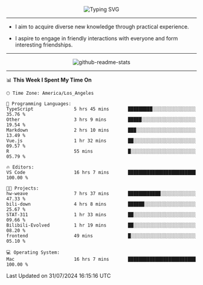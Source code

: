 <p align="center">
  <img src="https://readme-typing-svg.demolab.com?font=Fira+Code&weight=500&size=32&duration=2500&pause=1600&center=true&vCenter=true&random=false&width=1024&height=64&lines=Hi+there+%F0%9F%91%8B;I'm+delighted+you+could+make+it+here+%F0%9F%8E%89;I'm+Harry%2C+a+college+student+still+finding+my+way" alt="Typing SVG" />
</p>


---


- I aim to acquire diverse new knowledge through practical experience.

- I aspire to engage in friendly interactions with everyone and form interesting friendships.


---


<p align="center">
  <img src="https://github-readme-stats.vercel.app/api?username=Harry-Jing&show_icons=true" alt="github-readme-stats"/>
</p>


---

<!--START_SECTION:waka-->
📊 **This Week I Spent My Time On** 

```text
🕑︎ Time Zone: America/Los_Angeles

💬 Programming Languages: 
TypeScript               5 hrs 45 mins       █████████░░░░░░░░░░░░░░░░   35.76 % 
Other                    3 hrs 9 mins        █████░░░░░░░░░░░░░░░░░░░░   19.54 % 
Markdown                 2 hrs 10 mins       ███░░░░░░░░░░░░░░░░░░░░░░   13.49 % 
Vue.js                   1 hr 32 mins        ██░░░░░░░░░░░░░░░░░░░░░░░   09.57 % 
R                        55 mins             █░░░░░░░░░░░░░░░░░░░░░░░░   05.79 % 

🔥 Editors: 
VS Code                  16 hrs 7 mins       █████████████████████████   100.00 % 

🐱‍💻 Projects: 
hw-weave                 7 hrs 37 mins       ████████████░░░░░░░░░░░░░   47.33 % 
bili-down                4 hrs 8 mins        ██████░░░░░░░░░░░░░░░░░░░   25.67 % 
STAT-311                 1 hr 33 mins        ██░░░░░░░░░░░░░░░░░░░░░░░   09.66 % 
Bilibili-Evolved         1 hr 19 mins        ██░░░░░░░░░░░░░░░░░░░░░░░   08.20 % 
frontend                 49 mins             █░░░░░░░░░░░░░░░░░░░░░░░░   05.10 % 

💻 Operating System: 
Mac                      16 hrs 7 mins       █████████████████████████   100.00 % 
```


 Last Updated on 31/07/2024 16:15:16 UTC
<!--END_SECTION:waka-->

